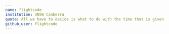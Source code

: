 ```yaml
---
name: flightcode
institution: UNSW Canberra
quote: All we have to decide is what to do with the time that is given to us.
github_user: flightcode
---
```

